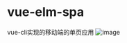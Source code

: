 # vue-elm-spa
vue-cli实现的移动端的单页应用
![image](https://github.com/yidongying/vue-elm-spa/raw/master/screenshot/首页.png)
